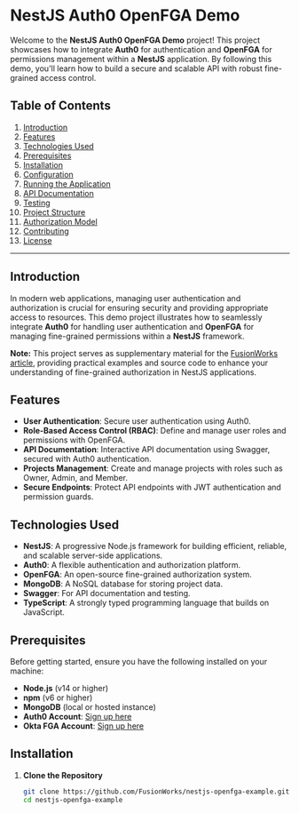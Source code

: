 # NestJS Auth0 OpenFGA Demo

Welcome to the **NestJS Auth0 OpenFGA Demo** project! This project showcases how to integrate **Auth0** for authentication and **OpenFGA** for permissions management within a **NestJS** application. By following this demo, you'll learn how to build a secure and scalable API with robust fine-grained access control.

## Table of Contents

1. [Introduction](#introduction)
2. [Features](#features)
3. [Technologies Used](#technologies-used)
4. [Prerequisites](#prerequisites)
5. [Installation](#installation)
6. [Configuration](#configuration)
7. [Running the Application](#running-the-application)
8. [API Documentation](#api-documentation)
9. [Testing](#testing)
10. [Project Structure](#project-structure)
11. [Authorization Model](#authorization-model)
12. [Contributing](#contributing)
13. [License](#license)

---

## Introduction

In modern web applications, managing user authentication and authorization is crucial for ensuring security and providing appropriate access to resources. This demo project illustrates how to seamlessly integrate **Auth0** for handling user authentication and **OpenFGA** for managing fine-grained permissions within a **NestJS** framework.

**Note:** This project serves as supplementary material for the [FusionWorks article](https://fusion.works/fine-grained-authorization-for-apis-with-nestjs-and-openfga/), providing practical examples and source code to enhance your understanding of fine-grained authorization in NestJS applications.

## Features

- **User Authentication**: Secure user authentication using Auth0.
- **Role-Based Access Control (RBAC)**: Define and manage user roles and permissions with OpenFGA.
- **API Documentation**: Interactive API documentation using Swagger, secured with Auth0 authentication.
- **Projects Management**: Create and manage projects with roles such as Owner, Admin, and Member.
- **Secure Endpoints**: Protect API endpoints with JWT authentication and permission guards.

## Technologies Used

- **NestJS**: A progressive Node.js framework for building efficient, reliable, and scalable server-side applications.
- **Auth0**: A flexible authentication and authorization platform.
- **OpenFGA**: An open-source fine-grained authorization system.
- **MongoDB**: A NoSQL database for storing project data.
- **Swagger**: For API documentation and testing.
- **TypeScript**: A strongly typed programming language that builds on JavaScript.

## Prerequisites

Before getting started, ensure you have the following installed on your machine:

- **Node.js** (v14 or higher)
- **npm** (v6 or higher)
- **MongoDB** (local or hosted instance)
- **Auth0 Account**: [Sign up here](https://auth0.com/)
- **Okta FGA Account**: [Sign up here](https://fga.dev/)

## Installation

1. **Clone the Repository**

   ```bash
   git clone https://github.com/FusionWorks/nestjs-openfga-example.git
   cd nestjs-openfga-example
   ```
